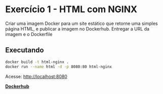 # Exercício 1 - HTML com NGINX

Criar uma imagem Docker para um site estático que retorne uma simples página HTML, e publicar a imagem no Dockerhub. Entregar a URL da imagem e o Dockerfile

## Executando

```bash
docker build -t html-nginx .
docker run --name html -d -p 8080:80 html-nginx
```

Acesse: [http://localhost:8080](http://localhost:8080)

**[Dockerhub](https://hub.docker.com/r/rafaelgiro/html-nginx)**